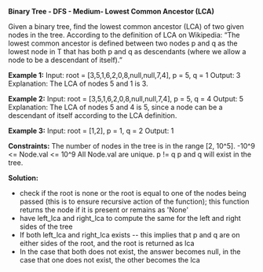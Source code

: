 **Binary Tree - DFS - Medium-
Lowest Common Ancestor (LCA)**

Given a binary tree, find the lowest common ancestor (LCA) of two given nodes in the tree.
According to the definition of LCA on Wikipedia: “The lowest common ancestor is defined between two nodes p and q as the lowest node in T that has both p and q as descendants (where we allow a node to be a descendant of itself).”

**Example 1:**
Input: root = [3,5,1,6,2,0,8,null,null,7,4], p = 5, q = 1
Output: 3
Explanation: The LCA of nodes 5 and 1 is 3.

**Example 2:**
Input: root = [3,5,1,6,2,0,8,null,null,7,4], p = 5, q = 4
Output: 5
Explanation: The LCA of nodes 5 and 4 is 5, since a node can be a descendant of itself according to the LCA definition.

**Example 3:**
Input: root = [1,2], p = 1, q = 2
Output: 1
 
**Constraints:**
The number of nodes in the tree is in the range [2, 10^5].
-10^9 <= Node.val <= 10^9
All Node.val are unique.
p != q
p and q will exist in the tree.

**Solution:**
- check if the root is none or the root is equal to one of the nodes being passed (this is to ensure recursive action of the function); this function returns the node if it is present or remains as 'None'
- have left_lca and right_lca to compute the same for the left and right sides of the tree
- If both left_lca and right_lca exists -- this implies that p and q are on either sides of the root, and the root is returned as lca
- In the case that both does not exist, the answer becomes null, in the case that one does not exist, the other becomes the lca

